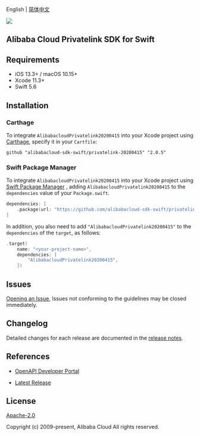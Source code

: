 English | [简体中文](README-CN.md)

![](https://aliyunsdk-pages.alicdn.com/icons/AlibabaCloud.svg)

## Alibaba Cloud Privatelink SDK for Swift

## Requirements

- iOS 13.3+ / macOS 10.15+
- Xcode 11.3+
- Swift 5.6

## Installation

### Carthage

To integrate `AlibabacloudPrivatelink20200415` into your Xcode project using [Carthage](https://github.com/Carthage/Carthage), specify it in your `Cartfile`:

```ogdl
github "alibabacloud-sdk-swift/privatelink-20200415" "2.0.5"
```

### Swift Package Manager

To integrate `AlibabacloudPrivatelink20200415` into your Xcode project using [Swift Package Manager](https://swift.org/package-manager/) , adding `AlibabacloudPrivatelink20200415` to the `dependencies` value of your `Package.swift`.

```swift
dependencies: [
    .package(url: "https://github.com/alibabacloud-sdk-swift/privatelink-20200415.git", from: "2.0.5")
]
```

In addition, you also need to add `"AlibabacloudPrivatelink20200415"` to the `dependencies` of the `target`, as follows:

```swift
.target(
    name: "<your-project-name>",
    dependencies: [
        "AlibabacloudPrivatelink20200415",
    ])
```

## Issues

[Opening an Issue](https://github.com/alibabacloud-sdk-swift/privatelink-20200415/issues/new), Issues not conforming to the guidelines may be closed immediately.

## Changelog

Detailed changes for each release are documented in the [release notes](./ChangeLog.txt).

## References

* [OpenAPI Developer Portal](https://next.api.alibabacloud.com/home)
- [Latest Release](https://github.com/alibabacloud-sdk-swift/privatelink-20200415)

## License

[Apache-2.0](http://www.apache.org/licenses/LICENSE-2.0)

Copyright (c) 2009-present, Alibaba Cloud All rights reserved.
